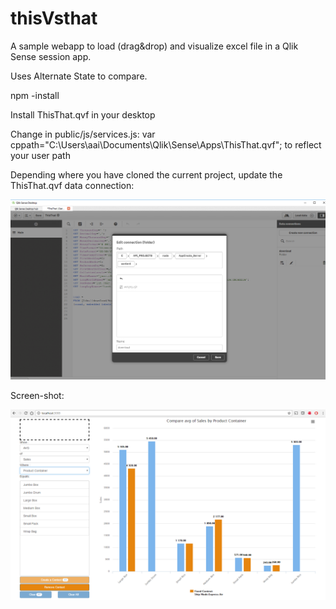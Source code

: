 # thisVsthat

A sample webapp to load (drag&drop) and visualize excel file in a Qlik Sense session app. 

Uses Alternate State to compare.

npm -install 

Install ThisThat.qvf in your desktop

Change in public/js/services.js:  var cppath="C:\\Users\\aai\\Documents\\Qlik\\Sense\\Apps\\ThisThat.qvf"; to reflect your user path

Depending where you have cloned the current project, update the ThisThat.qvf data connection:

![alt text](https://raw.githubusercontent.com/aalteirac/thisVsthat/master/thumb.png "screen-shot")

Screen-shot:

![alt text](https://raw.githubusercontent.com/aalteirac/thisVsthat/master/thumb2.png "screen-shot")


